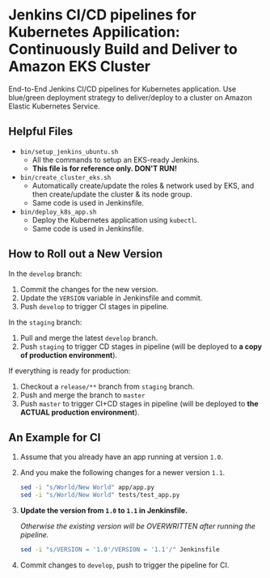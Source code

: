 # Jenkins CI/CD pipelines for Kubernetes Appilication: Continuously Build and Deliver to Amazon EKS Cluster
End-to-End Jenkins CI/CD pipelines for Kubernetes application.
Use blue/green deployment strategy to deliver/deploy to a cluster on Amazon Elastic Kubernetes Service.

## Helpful Files

* `bin/setup_jenkins_ubuntu.sh`
  - All the commands to setup an EKS-ready Jenkins.
  - **This file is for reference only. DON'T RUN!**
* `bin/create_cluster_eks.sh`
  - Automatically create/update the roles & network used by EKS, and then create/update the cluster & its node group.
  - Same code is used in Jenkinsfile.
* `bin/deploy_k8s_app.sh`
  - Deploy the Kubernetes application using `kubectl`.
  - Same code is used in Jenkinsfile.

## How to Roll out a New Version

In the `develop` branch:
1. Commit the changes for the new version.
1. Update the `VERSION` variable in Jenkinsfile and commit.
1. Push `develop` to trigger CI stages in pipeline.

In the `staging` branch:
1. Pull and merge the latest `develop` branch.
1. Push `staging` to trigger CD stages in pipeline (will be deployed to **a copy of production environment**).

If everything is ready for production:
1. Checkout a `release/**` branch from `staging` branch.
1. Push and merge the branch to `master`
1. Push `master` to trigger CI+CD stages in pipeline (will be deployed to **the ACTUAL production environment**).

## An Example for CI

1. Assume that you already have an app running at version `1.0`.
1. And you make the following changes for a newer version `1.1`.
    ```bash
    sed -i "s/World/New World" app/app.py
    sed -i "s/World/New World" tests/test_app.py
    ```
1. **Update the version from `1.0` to `1.1` in Jenkinsfile.**

    _Otherwise the existing version will be OVERWRITTEN after running the pipeline._

    ```bash
    sed -i "s/VERSION = '1.0'/VERSION = '1.1'/" Jenkinsfile
    ```
1. Commit changes to `develop`, push to trigger the pipeline for CI.
